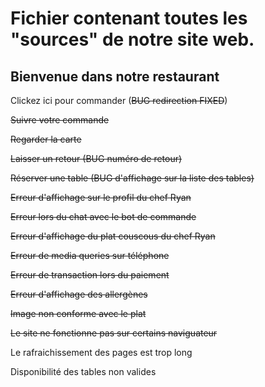 # Fichier contenant toutes les "sources" de notre site web.

## Bienvenue dans notre restaurant 

Clickez ici pour commander (~~BUG redirection FIXED~~) 

~~Suivre votre commande~~

~~Regarder la carte~~

~~Laisser un retour (BUG numéro de retour)~~

~~Réserver une table (BUG d'affichage sur la liste des tables)~~

~~Erreur d'affichage sur le profil du chef Ryan~~

~~Erreur lors du chat avec le bot de commande~~

~~Erreur d'affichage du plat couscous du chef Ryan~~

~~Erreur de media queries sur téléphone~~

~~Erreur de transaction lors du paiement~~ 

~~Erreur d'affichage des allergènes~~

~~Image non conforme avec le plat~~

~~Le site ne fonctionne pas sur certains naviguateur~~

Le rafraichissement des pages est trop long

Disponibilité des tables non valides
